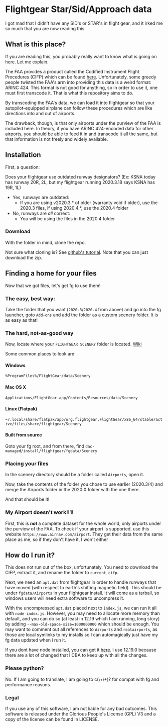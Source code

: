 # Flightgear Star/Sid/Approach data

I got mad that I didn't have any SID's or STAR's in flight gear, and it irked me so much that you are now reading this.

## What is this place?
If you are reading this, you probably really want to know what is going on here. Let me explain.

The FAA provides a product called the Codified Instrument Flight Procedures (CIFP) which can be found [here](https://www.faa.gov/air_traffic/flight_info/aeronav/digital_products/cifp/download/). Unfortunately, some greedy people twisted the FAA's arm into providing this data is a weird format: ARINC 424. This format is not good for anything, so in order to use it, one must first transcode it. That is what this repository aims to do.

By transcoding the FAA's data, we can load it into flightgear so that your autopilot-equipped airplane can follow these procedures which are like directions into and out of airports.

The drawback, though, is that only airports under the purview of the FAA is included here. In theory, if you have ARINC 424-encoded data for other airports, you should be able to feed it in and transcode it all the same, but that information is not freely and widely available.

## Installation
First, a question:

Does your flightgear use outdated runway designators? (Ex: KSNA today has runway 20R, 2L, but my flightgear running 2020.3.18 says KSNA has 19R, 1L)

- Yes, runways are outdated:
  - If you are using v2020.3.* of older (warranty void if older), use the 2020.3 files, if using 2020.4.*, use the 2020.4 folder 
- No, runways are *all* correct:
  - You will be using the files in the 2020.4 folder

### Download
With the folder in mind, clone the repo. 

Not sure what cloning is? See [github's tutorial](https://docs.github.com/en/repositories/creating-and-managing-repositories/cloning-a-repository). Note that you can just download the zip.

## Finding a home for your files
Now that we got files, let's get fg to use them!

### The easy, best way:
Take the folder that you want (`2020.3`/`2020.4` from above) and go into the fg launcher, goto `Add-ons` and add the folder as a custom scenery folder. It is as easy as that! 

### The hard, not-as-good way
Now, locate where your `FLIGHTGEAR SCENERY` folder is located. [Wiki](https://wiki.flightgear.org/$FG_SCENERY)

Some common places to look are:

#### Windows
`%ProgramFiles%/FlightGear/data/Scenery`
#### Mac OS X
`Applications/FlightGear.app/Contents/Resources/data/Scenery`
#### Linux (Flatpak)
`~/.local/share/flatpak/app/org.flightgear.FlightGear/x86_64/stable/active/files/share/flightgear/Scenery`
#### Built from source
Goto your fg root, and from there, find
`dnc-managed/install/flightgear/fgdata/Scenery`

### Placing your files
In the scenery directory should be a folder called `Airports`, open it.

Now, take the contents of the folder you chose to use earlier (2020.3/4) and merge the Airports folder in the 2020.X folder with the one there.

And that should be it!

### My Airport doesn't work!!1!
First, this is ***not*** a complete dataset for the whole world, only airports under the purview of the FAA. To check if your airport is supported, use this website `https://www.airnav.com/airport`. They get their data from the same place as me, so if they don't have it, I won't either

## How do I run it?
This does not run out of the box, unfortunately. You need to download the CIFP, extract it, and rename the folder to `current_cifp`.

Next, we need an `apt.dat` from flightgear in order to handle runways that have moved (with respect to earth's shifting magnetic field). This should be under `fgdata/Airports` in your flightgear install. It will come as a tarball, so windows users will need extra software to uncompress it.

With the uncompressed `apt.dat` placed next to `index.js`, we can run it all with `node index.js`. However, you may need to allocate more memory than default, and you can do so (at least in 12.19 which I am running, long story) by adding `--max-old-space-size=1000000000` which should be enough. You may want to comment out all references to `Airports` and `realairports`, as those are local symlinks to my installs so I can automagically just have my fg data updated when i run it.

If you dont have node installed, you can get it [here](https://nodejs.org/en/download). I use 12.19.0 because there are a lot of changed that I CBA to keep up with all the changes.

### Please python?
No. If I am going to translate, I am going to c(\\+\\+)? for compat with fg and performance reasons.

### Legal
If you use any of this software, I am not liable for any bad outcomes. 
This software is released under the Glorious People's License (GPL) V3 and a copy of the license can be found in LICENSE.
